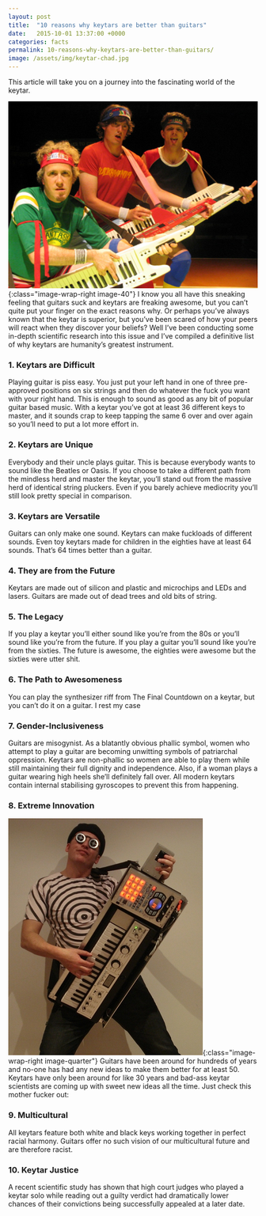 ```yaml
---
layout: post
title:  "10 reasons why keytars are better than guitars"
date:   2015-10-01 13:37:00 +0000
categories: facts
permalink: 10-reasons-why-keytars-are-better-than-guitars/
image: /assets/img/keytar-chad.jpg
---
```


This article will take you on a journey into the fascinating world of the keytar. 
<!--more-->
![Keytar Chads](/assets/img/keytar-chad.jpg){:class="image-wrap-right image-40"}
I know you all have this sneaking feeling that guitars suck and keytars are freaking awesome, but you can’t quite put your finger on the exact reasons why. Or perhaps you’ve always known that the keytar is superior, but you’ve been scared of how your peers will react when they discover your beliefs? Well I’ve been conducting some in-depth scientific research into this issue and I’ve compiled a definitive list of why keytars are humanity’s greatest instrument.

### 1. Keytars are Difficult
Playing guitar is piss easy. You just put your left hand in one of three pre-approved positions on six strings and then do whatever the fuck you want with your right hand. This is enough to sound as good as any bit of popular guitar based music. With a keytar you’ve got at least 36 different keys to master, and it sounds crap to keep tapping the same 6 over and over again so you’ll need to put a lot more effort in.

### 2. Keytars are Unique
Everybody and their uncle plays guitar. This is because everybody wants to sound like the Beatles or Oasis. If you choose to take a different path from the mindless herd and master the keytar, you’ll stand out from the massive herd of identical string pluckers. Even if you barely achieve mediocrity you’ll still look pretty special in comparison.

### 3. Keytars are Versatile
Guitars can only make one sound. Keytars can make fuckloads of different sounds. Even toy keytars made for children in the eighties have at least 64 sounds. That’s 64 times better than a guitar.

### 4. They are from the Future
Keytars are made out of silicon and plastic and microchips and LEDs and lasers. Guitars are made out of dead trees and old bits of string.

### 5. The Legacy
If you play a keytar you’ll either sound like you’re from the 80s or you’ll sound like you’re from the future. If you play a guitar you’ll sound like you’re from the sixties. The future is awesome, the eighties were awesome but the sixties were utter shit.

### 6. The Path to Awesomeness
You can play the synthesizer riff from The Final Countdown on a keytar, but you can’t do it on a guitar. I rest my case

### 7. Gender-Inclusiveness
Guitars are misogynist. As a blatantly obvious phallic symbol, women who attempt to play a guitar are becoming unwitting symbols of patriarchal oppression. Keytars are non-phallic so women are able to play them while still maintaining their full dignity and independence. Also, if a woman plays a guitar wearing high heels she’ll definitely fall over. All modern keytars contain internal stabilising gyroscopes to prevent this from happening.

### 8. Extreme Innovation
![Keytar Scientist](/assets/img/keytar-scientist.jpg){:class="image-wrap-right image-quarter"}
Guitars have been around for hundreds of years and no-one has had any new ideas to make them better for at least 50. Keytars have only been around for like 30 years and bad-ass keytar scientists are coming up with sweet new ideas all the time. Just check this mother fucker out:

### 9. Multicultural
All keytars feature both white and black keys working together in perfect racial harmony. Guitars offer no such vision of our multicultural future and are therefore racist.

### 10. Keytar Justice
A recent scientific study has shown that high court judges who played a keytar solo while reading out a guilty verdict had dramatically lower chances of their convictions being successfully appealed at a later date.
